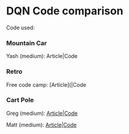 # DQN Code comparison 

Code used:

### Mountain Car

Yash (medium): Article|Code

### Retro

Free code camp: [Article](|Code

### Cart Pole

Greg (medium): [Article](https://towardsdatascience.com/cartpole-introduction-to-reinforcement-learning-ed0eb5b58288)|[Code](https://github.com/gsurma/cartpole)

Matt (medium): [Article](https://medium.com/@tuzzer/follow-up-cart-pole-balancing-with-q-network-976d13f88d2f)|[Code](https://github.com/MattChanTK/ai-gym/blob/master/cart_pole/cart_pole_dqn_cntk.py)
